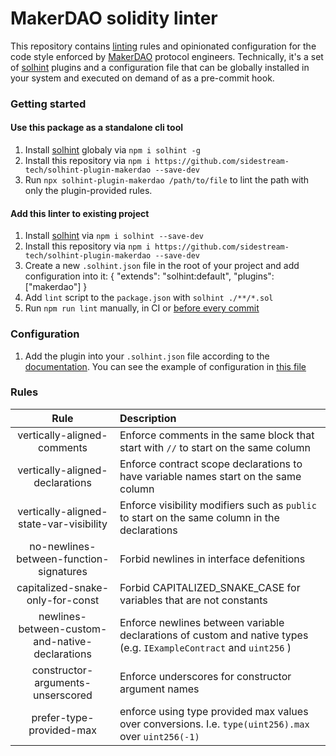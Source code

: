 # MakerDAO solidity linter

This repository contains [linting](https://en.wikipedia.org/wiki/Lint_(software)) rules and opinionated configuration for the code style enforced by [MakerDAO](https://github.com/makerdao) protocol engineers. Technically, it's a set of [solhint](https://github.com/protofire/solhint) plugins and a configuration file that can be globally installed in your system and executed on demand of as a pre-commit hook.

### Getting started

#### Use this package as a standalone cli tool

1. Install [solhint](https://github.com/protofire/solhint) globaly via `npm i solhint -g`
2. Install this repository via `npm i https://github.com/sidestream-tech/solhint-plugin-makerdao --save-dev`
3. Run `npx solhint-plugin-makerdao /path/to/file` to lint the path with only the plugin-provided rules.

#### Add this linter to existing project
1. Install [solhint](https://github.com/protofire/solhint) via `npm i solhint --save-dev`
2. Install this repository via `npm i https://github.com/sidestream-tech/solhint-plugin-makerdao --save-dev`
3. Create a new `.solhint.json` file in the root of your project and add configuration into it:
  {
    "extends": "solhint:default",
    "plugins": ["makerdao"]
  }
4. Add `lint` script to the `package.json` with `solhint ./**/*.sol`
5. Run `npm run lint` manually, in CI or [before every commit](https://www.npmjs.com/package/pre-commit)

### Configuration

1. Add the plugin into your `.solhint.json` file according to the [documentation](https://github.com/protofire/solhint#configuration). You can see the example of configuration in [this file](./.solhint.json)

### Rules

| Rule                                            | Description                                                                                                        |
| :-:                                             | :-                                                                                                                 |
| vertically-aligned-comments                     | Enforce comments in the same block that start with `//` to start on the same column                                |
| vertically-aligned-declarations                 | Enforce contract scope declarations to have variable names start on the same column                                |
| vertically-aligned-state-var-visibility         | Enforce visibility modifiers such as `public` to start on the same column in the declarations                      |
| no-newlines-between-function-signatures         | Forbid newlines in interface defenitions                                                                           |
| capitalized-snake-only-for-const                | Forbid CAPITALIZED_SNAKE_CASE for variables that are not constants                                                 |
| newlines-between-custom-and-native-declarations | Enforce newlines between variable declarations of custom and native types (e.g. `IExampleContract` and `uint256` ) |
| constructor-arguments-unserscored               | Enforce underscores for constructor argument names                                                                 |
| prefer-type-provided-max                        | enforce using type provided max values over conversions. I.e. `type(uint256).max` over `uint256(-1)`               |

